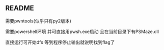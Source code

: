 ## README

需要pwntools(似乎只有py2版本)

需要powershell环境 并可直接用pwsh.exe启动 且在当前目录下有PSMaze.dll

直接运行可开始dfs 等到程序停止输出就说明找到flag了

